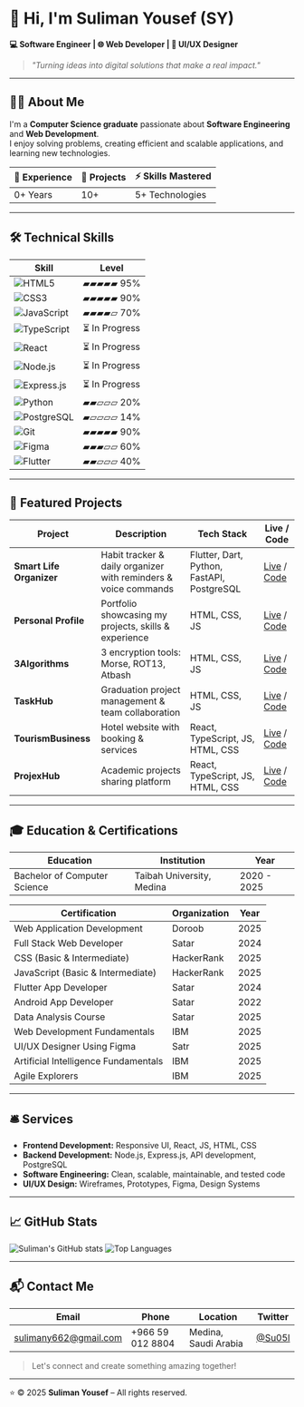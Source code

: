 # 👋 Hi, I'm Suliman Yousef (SY)

**💻 Software Engineer | 🌐 Web Developer | 🎨 UI/UX Designer**

> _"Turning ideas into digital solutions that make a real impact."_  

---

## 🧑‍💻 About Me
I'm a **Computer Science graduate** passionate about **Software Engineering** and **Web Development**.  
I enjoy solving problems, creating efficient and scalable applications, and learning new technologies.

| 🔢 Experience | 📂 Projects | ⚡ Skills Mastered |
|---------------|------------|------------------|
| 0+ Years      | 10+        | 5+ Technologies  |

---

## 🛠️ Technical Skills

| Skill | Level |
|-------|-------|
| ![HTML5](https://img.shields.io/badge/HTML5-E34F26?style=for-the-badge&logo=html5&logoColor=white) | ▰▰▰▰▰ 95% |
| ![CSS3](https://img.shields.io/badge/CSS3-1572B6?style=for-the-badge&logo=css3&logoColor=white) | ▰▰▰▰▰ 90% |
| ![JavaScript](https://img.shields.io/badge/JavaScript-F7DF1E?style=for-the-badge&logo=javascript&logoColor=black) | ▰▰▰▰▱ 70% |
| ![TypeScript](https://img.shields.io/badge/TypeScript-007ACC?style=for-the-badge&logo=typescript&logoColor=white) | ⏳ In Progress |
| ![React](https://img.shields.io/badge/React-20232A?style=for-the-badge&logo=react&logoColor=61DAFB) | ⏳ In Progress |
| ![Node.js](https://img.shields.io/badge/Node.js-339933?style=for-the-badge&logo=nodedotjs&logoColor=white) | ⏳ In Progress |
| ![Express.js](https://img.shields.io/badge/Express.js-000000?style=for-the-badge&logo=express&logoColor=white) | ⏳ In Progress |
| ![Python](https://img.shields.io/badge/Python-3776AB?style=for-the-badge&logo=python&logoColor=white) | ▰▰▱▱▱ 20% |
| ![PostgreSQL](https://img.shields.io/badge/PostgreSQL-316192?style=for-the-badge&logo=postgresql&logoColor=white) | ▰▱▱▱▱ 14% |
| ![Git](https://img.shields.io/badge/Git-F05032?style=for-the-badge&logo=git&logoColor=white) | ▰▰▰▰▰ 90% |
| ![Figma](https://img.shields.io/badge/Figma-F24E1E?style=for-the-badge&logo=figma&logoColor=white) | ▰▰▰▱▱ 60% |
| ![Flutter](https://img.shields.io/badge/Flutter-02569B?style=for-the-badge&logo=flutter&logoColor=white) | ▰▰▱▱▱ 40% |

---

## 🚀 Featured Projects
| Project | Description | Tech Stack | Live / Code |
|---------|-------------|------------|-------------|
| **Smart Life Organizer** | Habit tracker & daily organizer with reminders & voice commands | Flutter, Dart, Python, FastAPI, PostgreSQL | [Live](https://github.com/Su03l/smartLiveOrganizer) / [Code](https://github.com/Su03l/smartLiveOrganizer) |
| **Personal Profile** | Portfolio showcasing my projects, skills & experience | HTML, CSS, JS | [Live](https://suliamanyousef.vercel.app/) / [Code](https://github.com/Su03l/suliamanyousef.github.io) |
| **3Algorithms** | 3 encryption tools: Morse, ROT13, Atbash | HTML, CSS, JS | [Live](https://su03l.github.io/MorseRot13Atbash/) / [Code](https://github.com/Su03l/MorseRot13Atbash) |
| **TaskHub** | Graduation project management & team collaboration | HTML, CSS, JS | [Live](https://su03l.github.io/TaskHub/) / [Code](https://github.com/Su03l/TaskHub) |
| **TourismBusiness** | Hotel website with booking & services | React, TypeScript, JS, HTML, CSS | [Live](https://rightarm.vercel.app/) / [Code](https://github.com/Su03l/TourismBusiness) |
| **ProjexHub** | Academic projects sharing platform | React, TypeScript, JS, HTML, CSS | [Live](https://su03l.github.io/ProjexHubFinal/) / [Code](https://github.com/Su03l/ProjexHubFinal) |

---

## 🎓 Education & Certifications
| Education | Institution | Year |
|-----------|------------|------|
| Bachelor of Computer Science | Taibah University, Medina | 2020 - 2025 |

| Certification | Organization | Year |
|---------------|-------------|------|
| Web Application Development | Doroob | 2025 |
| Full Stack Web Developer | Satar | 2024 |
| CSS (Basic & Intermediate) | HackerRank | 2025 |
| JavaScript (Basic & Intermediate) | HackerRank | 2025 |
| Flutter App Developer | Satar | 2024 |
| Android App Developer | Satar | 2022 |
| Data Analysis Course | Satar | 2025 |
| Web Development Fundamentals | IBM | 2025 |
| UI/UX Designer Using Figma | Satr | 2025 |
| Artificial Intelligence Fundamentals | IBM | 2025 |
| Agile Explorers | IBM | 2025 |

---

## 🛎️ Services
- **Frontend Development:** Responsive UI, React, JS, HTML, CSS  
- **Backend Development:** Node.js, Express.js, API development, PostgreSQL  
- **Software Engineering:** Clean, scalable, maintainable, and tested code  
- **UI/UX Design:** Wireframes, Prototypes, Figma, Design Systems  

---

## 📈 GitHub Stats
![Suliman's GitHub stats](https://github-readme-stats.vercel.app/api?username=Su03l&show_icons=true&theme=radical)
![Top Languages](https://github-readme-stats.vercel.app/api/top-langs/?username=Su03l&layout=compact&theme=radical)

---

## 📬 Contact Me
| Email | Phone | Location | Twitter |
|-------|-------|----------|---------|
| [sulimany662@gmail.com](mailto:sulimany662@gmail.com) | +966 59 012 8804 | Medina, Saudi Arabia | [@Su05l](https://twitter.com/Su05l) |

> Let's connect and create something amazing together!

---

⭐️ © 2025 **Suliman Yousef** – All rights reserved.
